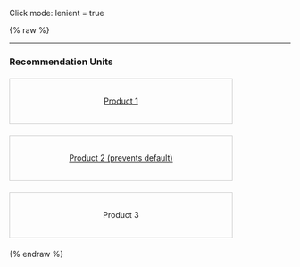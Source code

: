 ---
---

Click mode: lenient = true

{% raw %}
<style>
  .list {
    list-style: none;
    margin: 20px 0;
    padding: 0;
    width: 400px;
  }
  .item {
    height: 80px;
    margin: 20px 0;
    border: 1px solid #CCC;
    display: flex;
    flex-direction: column;
    justify-content: center;
    align-items: center;
    user-select: none;
  }
</style>
<hr>
<section>
  <h3>Recommendation Units</h3>
  <miso-unit unit-id="unit-1">
    <ul class="list">
      <li id="product-1" class="item" data-miso-product-id="product-1">
        <a href="#">Product 1</a>
      </li>
      <li id="product-2" class="item" data-miso-product-id="product-2">
        <a href="#">Product 2 (prevents default)</a>
      </li>
      <li id="product-3" class="item" data-miso-product-id="product-3">
        <span>Product 3</span>
      </li>
    </ul>
  </miso-unit>
</section>
<script>
document.querySelector('[data-miso-product-id="product-2"]').addEventListener('click', e => e.preventDefault());
</script>
<script>
MisoClient.plugins.use('std:ui');
const client = new MisoClient('...');
const trackerOptions = {
  click: {
    lenient: true,
  }
};
client.units.get('unit-1').useTracker(trackerOptions).startTracker();
</script>
{% endraw %}
